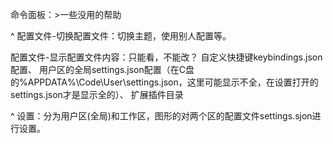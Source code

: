 命令面板：>一些没用的帮助

^
配置文件-切换配置文件：切换主题，使用别人配置等。

配置文件-显示配置文件内容：只能看，不能改？
自定义快捷键keybindings.json配置、
用户区的全局settings.json配置（在C盘的%APPDATA%\Code\User\settings.json，这里可能显示不全，在设置打开的settings.json才是显示全的）、
扩展插件目录

^
设置：分为用户区(全局)和工作区，图形的对两个区的配置文件settings.sjon进行设置。
